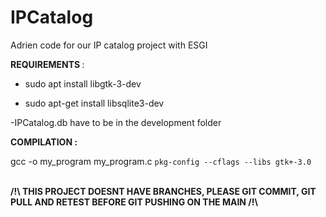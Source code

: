 # IPCatalog
Adrien code for our IP catalog project with ESGI <br>


<b> REQUIREMENTS </b> : <br>
- sudo apt install libgtk-3-dev <br>

- sudo apt-get install libsqlite3-dev <br>

-IPCatalog.db have to be in the development folder


<b> COMPILATION : </b> <br>

gcc -o my_program my_program.c `pkg-config --cflags --libs gtk+-3.0`

<br>
<b> /!\ THIS PROJECT DOESNT HAVE BRANCHES, PLEASE GIT COMMIT, GIT PULL AND RETEST BEFORE GIT PUSHING ON THE MAIN  /!\ <b>

